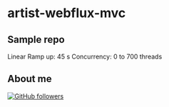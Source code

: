 # artist-webflux-mvc 
 ## Sample repo
 
Linear Ramp up: 45 s
Concurrency: 0 to 700 threads

## About me

[![GitHub followers](https://img.shields.io/github/followers/jesperancinha.svg?label=Jesperancinha&style=for-the-badge&logo=github&color=grey "GitHub")](https://github.com/jesperancinha)
